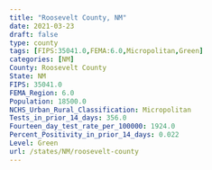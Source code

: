 ```yaml
---
title: "Roosevelt County, NM"
date: 2021-03-23
draft: false
type: county
tags: [FIPS:35041.0,FEMA:6.0,Micropolitan,Green]
categories: [NM]
County: Roosevelt County
State: NM
FIPS: 35041.0
FEMA_Region: 6.0
Population: 18500.0
NCHS_Urban_Rural_Classification: Micropolitan
Tests_in_prior_14_days: 356.0
Fourteen_day_test_rate_per_100000: 1924.0
Percent_Positivity_in_prior_14_days: 0.022
Level: Green
url: /states/NM/roosevelt-county
---
```




